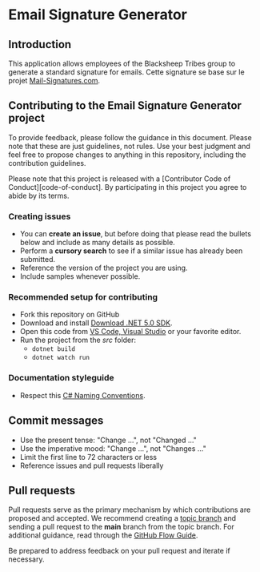 # Email Signature Generator

## Introduction

This application allows employees of the Blacksheep Tribes group to generate a standard signature for emails.
Cette signature se base sur le projet [Mail-Signatures.com](https://www.mail-signatures.com/signature-generator/#/user-data).

## Contributing to the Email Signature Generator project

To provide feedback, please follow the guidance in this document. 
Please note that these are just guidelines, not rules. 
Use your best judgment and feel free to propose changes to anything in this repository, 
including the contribution guidelines.

Please note that this project is released with a [Contributor Code of Conduct][code-of-conduct]. 
By participating in this project you agree to abide by its terms.

### Creating issues
- You can **create an issue**, but before doing that please read the bullets below and include as many details as possible.
- Perform a **cursory search** to see if a similar issue has already been submitted.
- Reference the version of the project you are using.
- Include samples whenever possible.

### Recommended setup for contributing
- Fork this repository on GitHub
- Download and install [Download .NET 5.0 SDK](https://dotnet.microsoft.com/download/dotnet/5.0).
- Open this code from [VS Code, Visual Studio](https://visualstudio.microsoft.com/) or your favorite editor.
- Run the project from the _src_ folder: 
   - `dotnet build`
   - `dotnet watch run`

### Documentation styleguide
- Respect this [C# Naming Conventions](https://dvoituron.com/naming-conventions/).

## Commit messages
- Use the present tense: "Change ...", not "Changed ..."
- Use the imperative mood: "Change ...", not "Changes ..."
- Limit the first line to 72 characters or less
- Reference issues and pull requests liberally

## Pull requests
Pull requests serve as the primary mechanism by which contributions are proposed and accepted. 
We recommend creating a [topic branch](https://www.git-scm.com/book/en/v2/Git-Branching-Branching-Workflows#Topic-Branches) 
and sending a pull request to the **main** branch from the topic branch. 
For additional guidance, read through the [GitHub Flow Guide](https://guides.github.com/introduction/flow).

Be prepared to address feedback on your pull request and iterate if necessary.
